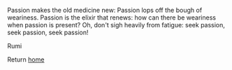 Passion makes the old medicine new:
Passion lops off the bough of weariness.
Passion is the elixir that renews:
how can there be weariness
when passion is present?
Oh, don't sigh heavily from fatigue:
seek passion, seek passion, seek passion!

Rumi

Return [home](marshmallow.md)
